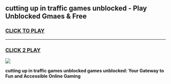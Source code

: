 
## cutting up in traffic games unblocked - Play Unblocked Gmaes & Free
<h3>
<a href="https://news.freeplayer.one?title=cutting_up_in_traffic_games_unblocked&ref=23F">CLICK TO PLAY</a></h3>
<hr>

<h3>
<a href="https://news.freeplayer.one?title=cutting_up_in_traffic_games_unblocked&ref=23F">CLICK 2 PLAY</a>
  
</h3>

<a href="https://news.freeplayer.one?title=cutting_up_in_traffic_games_unblocked&ref=23F/"><img src="https://clearcache.store/games.png"></a>


**cutting up in traffic games unblocked games unblocked: Your Gateway to Fun and Accessible Online Gaming**
